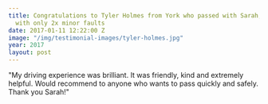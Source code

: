 ```yaml
---
title: Congratulations to Tyler Holmes from York who passed with Sarah, first time
  with only 2x minor faults
date: 2017-01-11 12:22:00 Z
image: "/img/testimonial-images/tyler-holmes.jpg"
year: 2017
layout: post
---
```


"My driving experience was brilliant. It was friendly, kind and extremely helpful.  Would recommend to anyone who wants to pass quickly and safely.  Thank you Sarah!"
